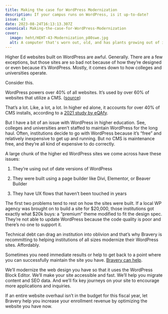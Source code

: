 ```yaml
---
title: Making the case for WordPress Modernization
description: If your campus runs on WordPress, is it up-to-date?
issue: 43
date: 2023-08-24T16:13:13.307Z
canonical: Making-the-case-for-WordPress-Modernization
cover:
  image: heht/HEHT-43-Modernization_p80swe.jpg
  alt: A computer that's worn out, old, and has plants growing out of it.
---
```

Higher Ed websites built on WordPress are awful. Generally. There are a few exceptions, but those sites are so bad not because of how they’re designed or even because it’s WordPress. Mostly, it comes down to how colleges and universities operate.

Consider this. 

WordPress powers over 40% of all websites. It’s used by over 60% of websites that utilize a CMS. ([source](https://w3techs.com/technologies/details/cm-wordpress))

That’s a lot. Like, a lot, a lot. In higher ed alone, it accounts for over 40% of CMS installs, according to a [2021 study by eQAfy](https://www.eqafy.com/component/content/article/49-higher-education-research/315-us-university-and-college-content-management-systems-2021.html?Itemid=293#:~:text=Overall%2C%20across%20all%20institution%20types,installations%20and%20Drupal%20with%2019.1%25.). 

But I have a bit of an issue with WordPress in higher education. See, colleges and universities aren’t staffed to maintain WordPress for the long haul. Often, institutions decide to go with WordPress because it’s “free” and relatively inexpensive to get up and running. But no CMS is maintenance free, and they’re all kind of expensive to do correctly.

A large chunk of the higher ed WordPress sites we come across have these issues:

1. They’re using out of date versions of WordPress 

1. They were built using a page builder like Divi, Elementor, or Beaver Builder

1. They have UX flows that haven’t been touched in years

The first two problems tend to rest on how the sites were built. If a local WP agency was brought on to build a site for $20,000, those institutions got exactly what $20k buys: a “premium” theme modified to fit the design spec. They’re not able to update WordPress because the code quality is poor and there’s no one to support it.

Technical debt can drag an institution into oblivion and that’s why Bravery is recommitting to helping institutions of all sizes modernize their WordPress sites. Affordably.

Sometimes you need immediate results or help to get back to a point where you can successfully maintain the site you have. [Bravery can help](https://bravery.co/contact/). 

We’ll modernize the web design you have so that it uses the WordPress Block Editor. We’ll make your site accessible and fast. We’ll help you migrate content and SEO data. And we’ll fix key journeys on your site to encourage more applications and inquiries.

If an entire website overhaul isn’t in the budget for this fiscal year, let Bravery help you increase your enrollment revenue by optimizing the website you have now.